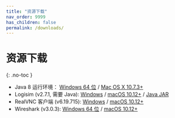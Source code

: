 ```yaml
---
title: "资源下载"
nav_order: 9999
has_children: false
permalink: /downloads/
---
```


# 资源下载
{: .no-toc }

- Java 8 运行环境：
  [Windows 64 位](https://vlab.ustc.edu.cn/downloads/jre-8u221-windows-x64.exe) /
  [Mac OS X 10.7.3+](https://vlab.ustc.edu.cn/downloads/jre-8u221-macosx-x64.dmg)
- Logisim (v2.7.1, 需要 Java):
  [Windows](https://vlab.ustc.edu.cn/downloads/logisim-win-2.7.1.exe) /
  [macOS 10.12+](https://vlab.ustc.edu.cn/downloads/logisim-macosx-2.7.1.tar.gz) /
  [Java JAR](https://vlab.ustc.edu.cn/downloads/logisim-generic-2.7.1.jar)
- RealVNC 客户端 (v6.19.715):
  [Windows](https://vlab.ustc.edu.cn/downloads/VNC-Viewer-6.19.715-Windows.exe) /
  [macOS 10.12+](https://vlab.ustc.edu.cn/downloads/VNC-Viewer-6.19.715-MacOSX-x86_64.dmg)
- Wireshark (v3.0.3):
  [Windows 64 位](https://vlab.ustc.edu.cn/downloads/Wireshark-win64-3.0.3.exe) /
  [macOS 10.12+](https://vlab.ustc.edu.cn/downloads/Wireshark%203.0.3%20Intel%2064.dmg)
